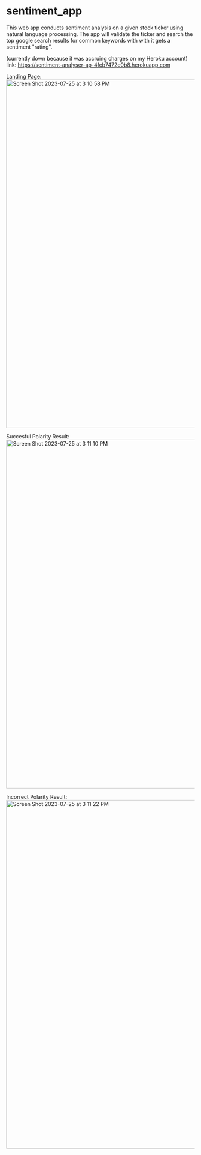 # sentiment_app

This web app conducts sentiment analysis on a given stock ticker using natural language processing. The app will validate the ticker and search the
top google search results for common keywords with with it gets a sentiment "rating". 


(currently down because it was accruing charges on my Heroku account) 
link: https://sentiment-analyser-ap-4fcb7472e0b8.herokuapp.com 

Landing Page: 
<img width="928" alt="Screen Shot 2023-07-25 at 3 10 58 PM" src="https://github.com/satyapatel2004/sentiment_app/assets/65797382/eb671abe-b71e-4ba2-9338-45a3f9708f8d">



Succesful Polarity Result: 
<img width="929" alt="Screen Shot 2023-07-25 at 3 11 10 PM" src="https://github.com/satyapatel2004/sentiment_app/assets/65797382/0f5679d0-952b-42ac-873b-da4def44338d">

Incorrect Polarity Result: 
<img width="929" alt="Screen Shot 2023-07-25 at 3 11 22 PM" src="https://github.com/satyapatel2004/sentiment_app/assets/65797382/8a165118-9eba-4d24-aa3a-0348801f2200">


